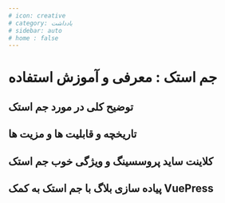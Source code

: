 ```yaml
---
# icon: creative
# category: یادداشت
# sidebar: auto
# home : false
---
```


# جم استک : معرفی و آموزش استفاده

## توضیح کلی در مورد جم استک

## تاریخچه و قابلیت ها و مزیت ها

## کلاینت ساید پروسسینگ و ویژگی خوب جم استک

## پیاده سازی بلاگ با جم استک به کمک VuePress